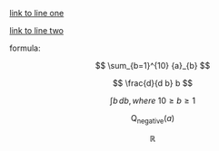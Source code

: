 [link to line one]()

[link to line two](./test_code.py)

formula:

$$
\sum_{b=1}^{10} {a}_{b}
$$

$$
\frac{d}{d b} b
$$

$$
\int b\, db ,where \  10 \ge b \ge 1
$$

$$
\operatorname{Q}_{\text{negative}}(a)
$$

$$
\mathbb{R}
$$